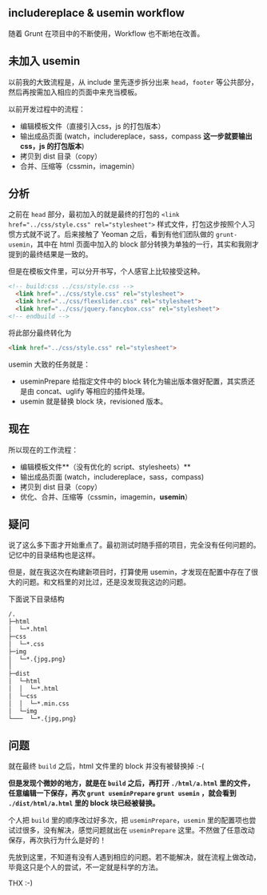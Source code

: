 includereplace & usemin workflow
---------------
随着 Grunt 在项目中的不断使用，Workflow 也不断地在改善。

## 未加入 usemin

以前我的大致流程是，从 include 里先逐步拆分出来 `head`，`footer` 等公共部分，然后再按需加入相应的页面中来充当模板。

以前开发过程中的流程：
* 编辑模板文件（直接引入css，js 的打包版本）
* 输出成品页面 (watch，includereplace，sass，compass **这一步就要输出 css，js 的打包版本**)
* 拷贝到 dist 目录（copy）
* 合并、压缩等（cssmin，imagemin）

## 分析

之前在 `head` 部分，最初加入的就是最终的打包的 `<link href="../css/style.css" rel="stylesheet">` 样式文件，打包这步按照个人习惯方式就不说了。后来接触了 Yeoman 之后，看到有他们团队做的 `grunt-usemin`，其中在 html 页面中加入的 block 部分转换为单独的一行，其实和我刚才提到的最终结果是一致的。

但是在模板文件里，可以分开书写，个人感官上比较接受这种。

```html
<!-- build:css ../css/style.css -->
  <link href="../css/style.css" rel="stylesheet">
  <link href="../css/flexslider.css" rel="stylesheet">
  <link href="../css/jquery.fancybox.css" rel="stylesheet">
<!-- endbuild -->
```

将此部分最终转化为

```html
<link href="../css/style.css" rel="stylesheet">
```

usemin 大致的任务就是：
* useminPrepare 给指定文件中的 block 转化为输出版本做好配置，其实质还是由 concat、uglify 等相应的插件处理。
* usemin 就是替换 block 块，revisioned 版本。

## 现在

所以现在的工作流程：
* 编辑模板文件**（没有优化的 script、stylesheets）**
* 输出成品页面 (watch，includereplace，sass，compass)
* 拷贝到 dist 目录（copy）
* 优化、合并、压缩等（cssmin，imagemin，**usemin**）

## 疑问

说了这么多下面才开始重点了。最初测试时随手搭的项目，完全没有任何问题的。记忆中的目录结构也是这样。

但是，就在我这次在构建新项目时，打算使用 usemin，才发现在配置中存在了很大的问题。和文档里的对比过，还是没发现我这边的问题。

下面说下目录结构

```html
/.
├─html
│  └─*.html
├─css
│  └─*.css
├─img
│  └─*.{jpg,png}
│
├─dist
│  └─html
│  │  └─*.html
│  └─css
│  │  └─*.min.css
│  └─img
└───  └─*.{jpg,png}
```
## 问题

就在最终 `build` 之后，html 文件里的 block 并没有被替换掉 :-(

**但是发现个微妙的地方，就是在 `build` 之后，再打开 `./html/a.html` 里的文件，任意编辑一下保存，再次 `grunt useminPrepare` `grunt usemin` ，就会看到 `./dist/html/a.html` 里的 block 块已经被替换。**

个人把 `build` 里的顺序改过好多次，把 `useminPrepare`，`usemin` 里的配置项也尝试过很多，没有解决，感觉问题就出在 `useminPrepare` 这里。不然做了任意改动保存，再次执行为什么是好的！

先放到这里，不知道有没有人遇到相应的问题。若不能解决，就在流程上做改动，毕竟这只是个人的尝试，不一定就是科学的方法。

THX :-)
